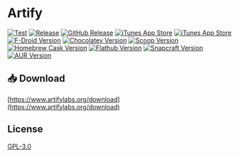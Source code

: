 # Artify

[![Test](https://github.com/artifylabs/artify/actions/workflows/test.yml/badge.svg)](https://github.com/artifylabs/artify/actions/workflows/test.yml)
[![Release](https://github.com/artifylabs/artify/actions/workflows/release.yml/badge.svg)](https://github.com/artifylabs/artify/actions/workflows/release.yml)
[![GitHub Release](https://img.shields.io/github/v/release/artifylabs/artify)](https://github.com/artifylabs/artify/releases/latest)
[![iTunes App Store](https://img.shields.io/itunes/v/6738625794?label=Artify%20on%20the%20App%20Store)](https://apps.apple.com/app/id6738625794)
[![iTunes App Store](https://img.shields.io/itunes/v/6738625656?label=Artify%20Pro%20on%20the%20App%20Store)](https://apps.apple.com/app/id6738625656)
[![F-Droid Version](https://img.shields.io/f-droid/v/com.kjxbyz.artify)](https://f-droid.org/packages/com.kjxbyz.artify)
[![Chocolatey Version](https://img.shields.io/chocolatey/v/artify)](https://community.chocolatey.org/packages/artify)
[![Scoop Version](https://img.shields.io/scoop/v/artify?bucket=https%253A%252F%252Fgithub.com%252Fkjxbyz%252Fscoop-bucket)](https://scoop.sh/#/apps?q=artify&o=false)
[![Homebrew Cask Version](https://img.shields.io/badge/dynamic/json.svg?url=https://raw.githubusercontent.com/kjxbyz/homebrew-casks/main/Info/artify.json&query=$.casks.[0].version&label=homebrew)](https://github.com/kjxbyz/homebrew-casks)
[![Flathub Version](https://img.shields.io/flathub/v/com.kjxbyz.Artify)](https://flathub.org/apps/com.kjxbyz.Artify)
[![Snapcraft Version](https://img.shields.io/snapcraft/v/artify/latest/stable)](https://snapcraft.io/artify)
[![AUR Version](https://img.shields.io/aur/version/artify-bin)](https://aur.archlinux.org/packages/artify-bin)

## 📥 Download

[https://www.artifylabs.org/download](https://www.artifylabs.org/download)

## License

[GPL-3.0](./LICENSE)
